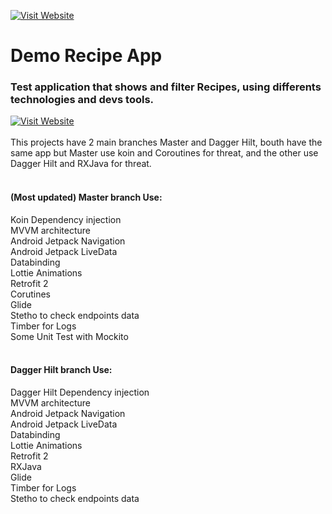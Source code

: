 [![Visit Website](http://www.grdj.com.ar/img/logo_mini.jpg)](http://www.grdj.com.ar)

# Demo Recipe App

### Test application that shows and filter Recipes, using differents technologies and devs tools.
[![Visit Website](http://www.grdj.com.ar/img/QCHTestFull2.jpg)](http://www.grdj.com.ar)
<br><br>This projects have 2 main branches Master and Dagger Hilt, bouth have the same app but Master use koin and Coroutines for threat, and the other use Dagger Hilt and RXJava for threat.<br><br>
#### (Most updated) Master branch Use:<br>
Koin Dependency injection<br>
MVVM architecture<br>
Android Jetpack Navigation<br>
Android Jetpack LiveData<br>
Databinding<br>
Lottie Animations<br>
Retrofit 2<br>
Corutines<br>
Glide<br>
Stetho to check endpoints data<br>
Timber for Logs<br>
Some Unit Test with Mockito
<br><br>
#### Dagger Hilt branch Use:<br>
Dagger Hilt Dependency injection<br>
MVVM architecture<br>
Android Jetpack Navigation<br>
Android Jetpack LiveData<br>
Databinding<br>
Lottie Animations<br>
Retrofit 2<br>
RXJava<br>
Glide<br>
Timber for Logs<br>
Stetho to check endpoints data
<br><br>
